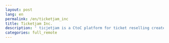 ```yaml
---
layout: post
lang: en
permalink: /en/ticketjam_inc
title: Ticketjam Inc.
description: ' ticjetjam is a CtoC platform for ticket reselling created by music freaks. (Hiring) '
categories: full_remote
---
```

